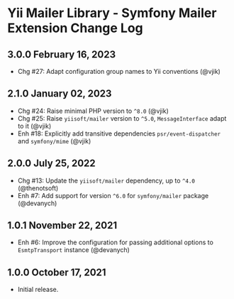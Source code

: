 # Yii Mailer Library - Symfony Mailer Extension Change Log

## 3.0.0 February 16, 2023

- Chg #27: Adapt configuration group names to Yii conventions (@vjik)

## 2.1.0 January 02, 2023

- Chg #24: Raise minimal PHP version to `^8.0` (@vjik)
- Chg #25: Raise `yiisoft/mailer` version to `^5.0`, `MessageInterface` adapt to it (@vjik)
- Enh #18: Explicitly add transitive dependencies `psr/event-dispatcher` and `symfony/mime` (@vjik)

## 2.0.0 July 25, 2022

- Chg #13: Update the `yiisoft/mailer` dependency, up to `^4.0` (@thenotsoft)
- Enh #7: Add support for version `^6.0` for `symfony/mailer` package (@devanych)

## 1.0.1 November 22, 2021

- Enh #6: Improve the configuration for passing additional options to `EsmtpTransport` instance (@devanych)

## 1.0.0 October 17, 2021

- Initial release.
